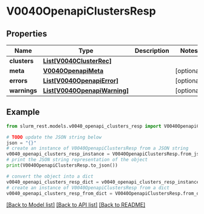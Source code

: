 # V0040OpenapiClustersResp


## Properties

Name | Type | Description | Notes
------------ | ------------- | ------------- | -------------
**clusters** | [**List[V0040ClusterRec]**](V0040ClusterRec.md) |  | 
**meta** | [**V0040OpenapiMeta**](V0040OpenapiMeta.md) |  | [optional] 
**errors** | [**List[V0040OpenapiError]**](V0040OpenapiError.md) |  | [optional] 
**warnings** | [**List[V0040OpenapiWarning]**](V0040OpenapiWarning.md) |  | [optional] 

## Example

```python
from slurm_rest.models.v0040_openapi_clusters_resp import V0040OpenapiClustersResp

# TODO update the JSON string below
json = "{}"
# create an instance of V0040OpenapiClustersResp from a JSON string
v0040_openapi_clusters_resp_instance = V0040OpenapiClustersResp.from_json(json)
# print the JSON string representation of the object
print(V0040OpenapiClustersResp.to_json())

# convert the object into a dict
v0040_openapi_clusters_resp_dict = v0040_openapi_clusters_resp_instance.to_dict()
# create an instance of V0040OpenapiClustersResp from a dict
v0040_openapi_clusters_resp_from_dict = V0040OpenapiClustersResp.from_dict(v0040_openapi_clusters_resp_dict)
```
[[Back to Model list]](../README.md#documentation-for-models) [[Back to API list]](../README.md#documentation-for-api-endpoints) [[Back to README]](../README.md)


